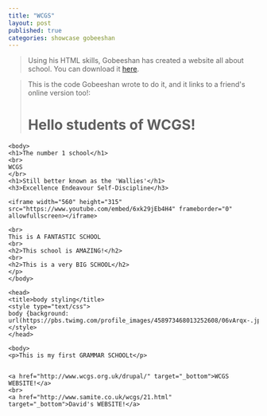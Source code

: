 ```yaml
---
title: "WCGS"
layout: post
published: true
categories: showcase gobeeshan
---
```


> Using his HTML skills, Gobeeshan has created a website all about school.
> You can download it [here](/files/showcase/Gobeeshan/wcgs.html).

> This is the code Gobeeshan wrote to do it, and it links to a friend's online version too!:
	<head>
	<title>WCGS</title>
	</head>
	<body>
	<h1>Hello students of WCGS!</h1>
	</body>

	<body>
	<h1>The number 1 school</h1>
	<br>
	WCGS
	</br>
	<h1>Still better known as the 'Wallies'</h1>
	<h3>Excellence Endeavour Self-Discipline</h3>

	<iframe width="560" height="315" src="https://www.youtube.com/embed/6xk29jEb4H4" frameborder="0" allowfullscreen></iframe>

	<br>
	This is A FANTASTIC SCHOOL
	<br>
	<h2>This school is AMAZING!</h2>
	<br>
	<h2>This is a very BIG SCHOOL</h2>
	</p>
	</body>

	<head>
	<title>body styling</title>
	<style type="text/css">
	body {background: url(https://pbs.twimg.com/profile_images/458973468013252608/06vArqx-.jpeg)}
	</style>
	</head>

	<body>
	<p>This is my first GRAMMAR SCHOOLt</p>


	<a href="http://www.wcgs.org.uk/drupal/" target="_bottom">WCGS WEBSITE!</a>
	<br>
	<a href="http://www.samite.co.uk/wcgs/21.html" target="_bottom">David's WEBSITE!</a>